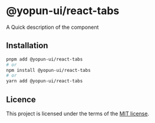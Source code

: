 # @yopun-ui/react-tabs

A Quick description of the component

## Installation

```sh
pnpm add @yopun-ui/react-tabs
# or
npm install @yopun-ui/react-tabs
# or
yarn add @yopun-ui/react-tabs
```

## Licence

This project is licensed under the terms of the
[MIT license](https://github.com/yopundotcom/yopun-ui/blob/master/LICENSE).
